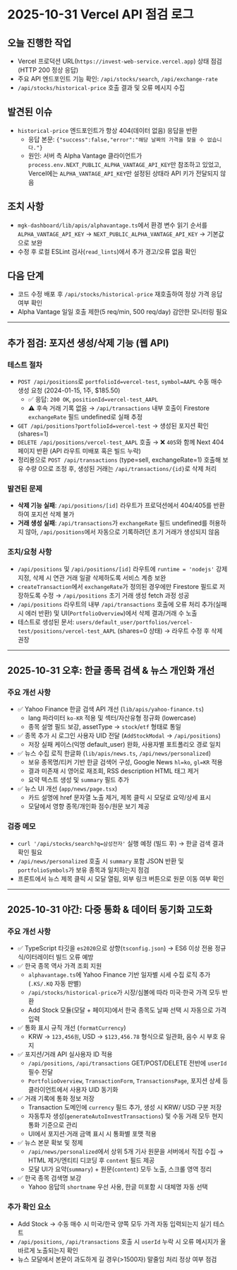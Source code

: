 # 2025-10-31 Vercel API 점검 로그

## 오늘 진행한 작업
- Vercel 프로덕션 URL(`https://invest-web-service.vercel.app`) 상태 점검 (HTTP 200 정상 응답)
- 주요 API 엔드포인트 기능 확인: `/api/stocks/search`, `/api/exchange-rate`
- `/api/stocks/historical-price` 호출 결과 및 오류 메시지 수집

## 발견된 이슈
- `historical-price` 엔드포인트가 항상 404(데이터 없음) 응답을 반환
  - 응답 본문: `{"success":false,"error":"해당 날짜의 가격을 찾을 수 없습니다."}`
  - 원인: 서버 측 Alpha Vantage 클라이언트가 `process.env.NEXT_PUBLIC_ALPHA_VANTAGE_API_KEY`만 참조하고 있었고, Vercel에는 `ALPHA_VANTAGE_API_KEY`만 설정된 상태라 API 키가 전달되지 않음

## 조치 사항
- `mgk-dashboard/lib/apis/alphavantage.ts`에서 환경 변수 읽기 순서를 `ALPHA_VANTAGE_API_KEY` → `NEXT_PUBLIC_ALPHA_VANTAGE_API_KEY` → 기본값으로 보완
- 수정 후 로컬 ESLint 검사(`read_lints`)에서 추가 경고/오류 없음 확인

## 다음 단계
- 코드 수정 배포 후 `/api/stocks/historical-price` 재호출하여 정상 가격 응답 여부 확인
- Alpha Vantage 일일 호출 제한(5 req/min, 500 req/day) 감안한 모니터링 필요

---

## 추가 점검: 포지션 생성/삭제 기능 (웹 API)

### 테스트 절차
- `POST /api/positions`로 `portfolioId=vercel-test`, `symbol=AAPL` 수동 매수 생성 요청 (2024-01-15, 1주, $185.50)
  - ✅ 응답: `200 OK`, `positionId=vercel-test_AAPL`
  - ⚠️ 후속 거래 기록 없음 → `/api/transactions` 내부 호출이 Firestore `exchangeRate` 필드 undefined로 실패 추정
- `GET /api/positions?portfolioId=vercel-test` → 생성된 포지션 확인 (shares=1)
- `DELETE /api/positions/vercel-test_AAPL` 호출 → ❌ `405`와 함께 Next 404 페이지 반환 (API 라우트 미배포 혹은 빌드 누락)
- 정리용으로 `POST /api/transactions` (type=sell, exchangeRate=1) 호출해 보유 수량 0으로 조정 후, 생성된 거래는 `/api/transactions/{id}`로 삭제 처리

### 발견된 문제
- **삭제 기능 실패**: `/api/positions/[id]` 라우트가 프로덕션에서 404/405를 반환하여 포지션 삭제 불가
- **거래 생성 실패**: `/api/transactions`가 `exchangeRate` 필드 undefined를 허용하지 않아, `/api/positions`에서 자동으로 기록하려던 초기 거래가 생성되지 않음

### 조치/요청 사항
- `/api/positions` 및 `/api/positions/[id]` 라우트에 `runtime = 'nodejs'` 강제 지정, 삭제 시 연관 거래 일괄 삭제하도록 서비스 계층 보완
- `createTransaction`에서 `exchangeRate`가 정의된 경우에만 Firestore 필드로 저장하도록 수정 → `/api/positions` 초기 거래 생성 fetch 과정 성공
- `/api/positions` 라우트의 내부 `/api/transactions` 호출에 오류 처리 추가(실패 시 에러 반환) 및 UI(`PortfolioOverview`)에서 삭제 결과/거래 수 노출
- 테스트로 생성된 문서: `users/default_user/portfolios/vercel-test/positions/vercel-test_AAPL` (shares=0 상태) → 라우트 수정 후 삭제 권장

---

## 2025-10-31 오후: 한글 종목 검색 & 뉴스 개인화 개선

### 주요 개선 사항
- ✅ Yahoo Finance 한글 검색 API 개선 (`lib/apis/yahoo-finance.ts`)
  - lang 파라미터 `ko-KR` 적용 및 섹터/자산유형 정규화 (lowercase)
  - 종목 설명 필드 보강, assetType → `stock`/`etf` 형태로 통일
- ✅ 종목 추가 시 로그인 사용자 UID 전달 (`AddStockModal` → `/api/positions`)
  - 저장 실패 케이스(익명 default_user) 완화, 사용자별 포트폴리오 경로 일치
- ✅ 뉴스 수집 로직 한글화 (`lib/apis/news.ts`, `/api/news/personalized`)
  - 보유 종목명/티커 기반 한글 검색어 구성, Google News `hl=ko`, `gl=KR` 적용
  - 결과 미존재 시 영어로 재조회, RSS description HTML 태그 제거
  - 요약 텍스트 생성 및 `summary` 필드 추가
- ✅ 뉴스 UI 개선 (`app/news/page.tsx`)
  - 카드 설명에 href 문자열 노출 제거, 제목 클릭 시 모달로 요약/상세 표시
  - 모달에서 영향 종목/개인화 점수/원문 보기 제공

### 검증 메모
- `curl '/api/stocks/search?q=삼성전자'` 실행 예정 (빌드 후) → 한글 검색 결과 확인 필요
- `/api/news/personalized` 호출 시 `summary` 포함 JSON 반환 및 `portfolioSymbols`가 보유 종목과 일치하는지 점검
- 프론트에서 뉴스 제목 클릭 시 모달 열림, 외부 링크 버튼으로 원문 이동 여부 확인

---

## 2025-10-31 야간: 다중 통화 & 데이터 동기화 고도화

### 주요 개선 사항
- ✅ TypeScript 타깃을 `es2020`으로 상향(`tsconfig.json`) → ES6 이상 전용 정규식/이터레이터 빌드 오류 예방
- ✅ 한국 종목 역사 가격 조회 지원
  - `alphavantage.ts`에 Yahoo Finance 기반 일자별 시세 수집 로직 추가 (`.KS/.KQ` 자동 판별)
  - `/api/stocks/historical-price`가 시장/심볼에 따라 미국·한국 가격 모두 반환
  - Add Stock 모듈(모달 + 페이지)에서 한국 종목도 날짜 선택 시 자동으로 가격 입력
- ✅ 통화 표시 규칙 개선 (`formatCurrency`)
  - KRW → `123,456원`, USD → `$123,456.78` 형식으로 일관화, 음수 시 부호 유지
- ✅ 포지션/거래 API 실사용자 ID 적용
  - `/api/positions`, `/api/transactions` GET/POST/DELETE 전반에 `userId` 필수 전달
  - `PortfolioOverview`, `TransactionForm`, `TransactionsPage`, 포지션 상세 등 클라이언트에서 사용자 UID 동기화
- ✅ 거래 기록에 통화 정보 저장
  - Transaction 도메인에 `currency` 필드 추가, 생성 시 KRW/ USD 구분 저장
  - 자동투자 생성(`generateAutoInvestTransactions`) 및 수동 거래 모두 현지 통화 기준으로 관리
  - UI에서 포지션·거래 금액 표시 시 통화별 포맷 적용
- ✅ 뉴스 본문 확보 및 정제
  - `/api/news/personalized`에서 상위 5개 기사 원문을 서버에서 직접 수집 → HTML 제거/엔티티 디코딩 후 `content` 필드 제공
  - 모달 UI가 요약(`summary`) + 원문(`content`) 모두 노출, 스크롤 영역 정리
- ✅ 한국 종목 검색명 보강
  - Yahoo 응답의 `shortname` 우선 사용, 한글 미포함 시 대체명 자동 선택

### 추가 확인 요소
- Add Stock → 수동 매수 시 미국/한국 양쪽 모두 가격 자동 입력되는지 실기 테스트
- `/api/positions`, `/api/transactions` 호출 시 `userId` 누락 시 오류 메시지가 올바르게 노출되는지 확인
- 뉴스 모달에서 본문이 과도하게 길 경우(>1500자) 말줄임 처리 정상 여부 점검

